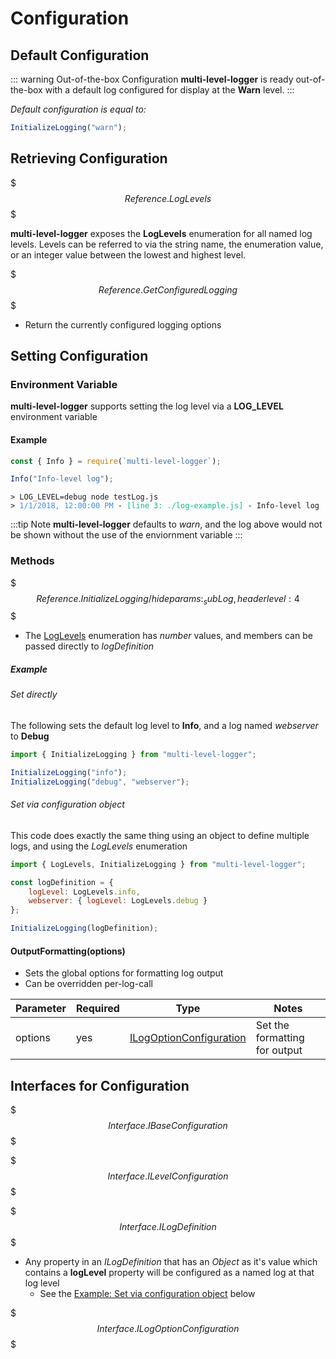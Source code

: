 # Configuration

## Default Configuration

::: warning Out-of-the-box Configuration
**multi-level-logger** is ready out-of-the-box with a default log configured for display at the **Warn** level.
:::

*Default configuration is equal to:*
```javascript
InitializeLogging("warn");
```

## Retrieving Configuration

$$$Reference.LogLevels$$$

**multi-level-logger** exposes the **LogLevels** enumeration for all named log levels.
Levels can be referred to via the string name, the enumeration value, or an integer value between the lowest and highest level.

$$$Reference.GetConfiguredLogging$$$

+ Return the currently configured logging options

## Setting Configuration

### Environment Variable

**multi-level-logger** supports setting the log level via a **LOG_LEVEL** environment variable

#### Example

```javascript
const { Info } = require(`multi-level-logger`);

Info("Info-level log");
```

<pre><code><span>&gt; LOG_LEVEL=debug node testLog.js</span>
<span>&gt; </span><span style="color: rgb(59, 142, 234);">1/1/2018, 12:00:00 PM</span><span> - </span><span style="color: rgb(13, 188, 121);">[line 3: ./log-example.js]</span><span> - </span><span style="color(229, 229, 229);">Info-level log</span></code></pre>


:::tip Note
**multi-level-logger** defaults to *warn*, and the log above would not be shown without the use of the enviornment variable
:::

### Methods

$$$Reference.InitializeLogging/hideparams:_subLog,headerlevel:4$$$

+ The [LogLevels](#loglevels) enumeration has *number* values, and members can be passed directly to *logDefinition*

##### Example

###### Set directly
The following sets the default log level to **Info**, and a log named *webserver* to **Debug**

```javascript
import { InitializeLogging } from "multi-level-logger";

InitializeLogging("info");
InitializeLogging("debug", "webserver");
```

###### Set via configuration object
This code does exactly the same thing using an object to define multiple logs, and using the *LogLevels* enumeration

```javascript
import { LogLevels, InitializeLogging } from "multi-level-logger";

const logDefinition = {
    logLevel: LogLevels.info,
    webserver: { logLevel: LogLevels.debug }
};

InitializeLogging(logDefinition);
```

#### OutputFormatting(options)

+ Sets the global options for formatting log output
+ Can be overridden per-log-call

| Parameter | Required | Type | Notes |
| --------- | -------- | ---- | ----- |
| options | yes | [ILogOptionConfiguration](#ilogoptionconfiguration) | Set the formatting for output |

## Interfaces for Configuration

$$$Interface.IBaseConfiguration$$$

$$$Interface.ILevelConfiguration$$$

$$$Interface.ILogDefinition$$$

+ Any property in an *ILogDefinition* that has an *Object* as it's value which contains a **logLevel** property will be configured as a named log at that log level
    + See the [Example: Set via configuration object](#set-via-configuration-object) below

$$$Interface.ILogOptionConfiguration$$$
